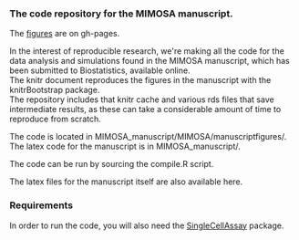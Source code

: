### The code repository for the MIMOSA manuscript.
The [figures](http://gfinak.github.com/MIMOSA_manuscript/MIMOSA/mimosafigures/manuscriptFigures.html) are on gh-pages.

In the interest of reproducible research, we're making all the code for the data analysis and simulations found in the MIMOSA manuscript, which has been submitted to Biostatistics, available online.  
The knitr document reproduces the figures in the manuscript with the knitrBootstrap package.   
The repository includes that knitr cache and various rds files that save intermediate results, as these can take a considerable amount of time to reproduce from scratch.  

The code is located in MIMOSA_manuscript/MIMOSA/manuscriptfigures/.
The latex code for the manuscript is in MIMOSA_manuscript/.

The code can be run by sourcing the compile.R script.

The latex files for the manuscript itself are also available here.

### Requirements
In order to run the code, you will also need the [SingleCellAssay](http://www.github.com/RGLab/SingleCellAssay) package.  

